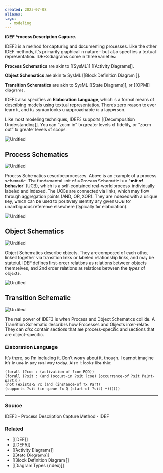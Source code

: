 ```yaml
---
created: 2023-07-08
aliases: 
tags:
  - modeling
---
```

**IDEF Process Description Capture.**

IDEF3 is a method for capturing and documenting processes. Like the other IDEF methods, it’s primarily graphical in nature - but also specifies a textual representation. IDEF3 diagrams come in three varieties:

**Process Schematics** are akin to [[SysML]] [[Activity Diagrams]].

**Object Schematics** are akin to SysML [[Block Definition Diagram ]].

**Transition Schematics** are akin to SysML [[State Diagrams]], or [[OPM]] diagrams.

IDEF3 also specifies an **Elaboration Language**, which is a formal means of describing models using textual representation. There’s zero reason to ever learn it, and its syntax looks unapproachable to a layperson.

Like most modeling techniques, IDEF3 supports [[Decomposition Understanding]]. You can “zoom in” to greater levels of fidelity, or “zoom out” to greater levels of scope.

![Untitled](Untitled%2054.png)

## Process Schematics

![Untitled](Untitled%2055.png)

Process Schematics describe processes. Above is an example of a process schematic. The fundamental unit of a Process Schematic is a ‘**unit of behavior**’ (UOB), which is a self-contained real-world process, individually labeled and indexed. The UOBs are connected via links, which may flow through aggregation points (AND, OR, XOR). They are indexed with a unique key, which can be used to positively identify any given UOB for unambiguous reference elsewhere (typically for elaboration).

![Untitled](Untitled%2056.png)

## Object Schematics

![Untitled](Untitled%2057.png)

Object Schematics describe objects. They are composed of each other, linked together via transition links or labeled relationship links, and may be stateful. IDEF defines first-order relations as relations between objects themselves, and 2nd order relations as relations between the *types* of objects. 

![Untitled](Untitled%2058.png)

## Transition Schematic

![Untitled](Untitled%2059.png)

The real power of IDEF3 is when Process and Object Schematics collide. A Transition Schematic describes how Processes and Objects inter-relate. They can *also* contain sections that are process-specific and sections that are object-specific. 

### Elaboration Language

It’s there, so I’m including it. Don’t worry about it, though. I cannot imagine it’s in use in any real way today. Also it looks like this:

```
(forall (?coe : (activation-of ?coe PQD))
(forall (?sit : (and (occurs-in ?sit ?coe) (occurrence-of ?sit Paint-part)))
(not (exists-5 ?x (and (instance-of ?x Part)
(supports ?sit (in-queue ?x Q (start-of ?sit) +))))))
```

---

### Source

[IDEF3 - Process Description Capture Method - IDEF](https://www.idef.com/idef3-process-description-capture-method/)

### Related
- [[IDEF]] 
- [[IDEF5]] 
- [[Activity Diagrams]] 
- [[State Diagrams]] 
- [[Block Definition Diagram ]]
- [[Diagram Types (index)]]